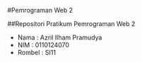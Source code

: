 #Pemrograman Web 2

##Repositori Pratikum Pemrograman Web 2

- Nama : Azril Ilham Pramudya
- NIM : 0110124070
- Rombel : SI11